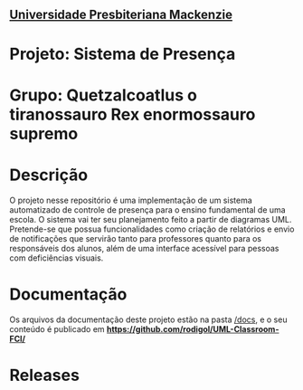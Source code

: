 <h2><a href= "https://www.mackenzie.br">Universidade Presbiteriana Mackenzie</a></h2>

# Projeto: Sistema de Presença

# Grupo: Quetzalcoatlus o tiranossauro Rex enormossauro supremo

# Descrição

O projeto nesse repositório é uma implementação de um sistema automatizado de controle de presença para o ensino fundamental de uma escola. O sistema vai ter seu planejamento feito a partir de diagramas UML. Pretende-se que possua funcionalidades como criação de relatórios e envio de notificações que servirão tanto para professores quanto para os responsáveis dos alunos, além de uma interface acessível para pessoas com deficiências visuais.

# Documentação

Os arquivos da documentação deste projeto estão na pasta [/docs](/docs), e o seu conteúdo é publicado em **https://github.com/rodigol/UML-Classroom-FCI/**



# Releases
